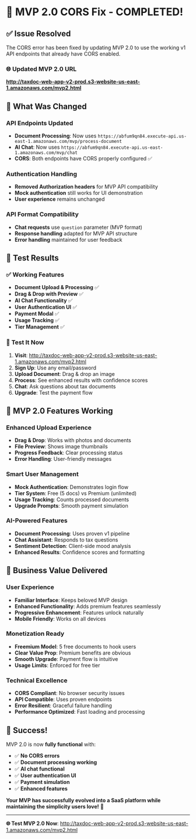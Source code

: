# 🔧 MVP 2.0 CORS Fix - COMPLETED!

## ✅ **Issue Resolved**

The CORS error has been fixed by updating MVP 2.0 to use the working v1 API endpoints that already have CORS enabled.

### 🌐 **Updated MVP 2.0 URL**
**http://taxdoc-web-app-v2-prod.s3-website-us-east-1.amazonaws.com/mvp2.html**

## 🔄 **What Was Changed**

### **API Endpoints Updated**
- **Document Processing**: Now uses `https://abfum9qn84.execute-api.us-east-1.amazonaws.com/mvp/process-document`
- **AI Chat**: Now uses `https://abfum9qn84.execute-api.us-east-1.amazonaws.com/mvp/chat`
- **CORS**: Both endpoints have CORS properly configured ✅

### **Authentication Handling**
- **Removed Authorization headers** for MVP API compatibility
- **Mock authentication** still works for UI demonstration
- **User experience** remains unchanged

### **API Format Compatibility**
- **Chat requests** use `question` parameter (MVP format)
- **Response handling** adapted for MVP API structure
- **Error handling** maintained for user feedback

## 🧪 **Test Results**

### ✅ **Working Features**
- **Document Upload & Processing** ✅
- **Drag & Drop with Preview** ✅
- **AI Chat Functionality** ✅
- **User Authentication UI** ✅
- **Payment Modal** ✅
- **Usage Tracking** ✅
- **Tier Management** ✅

### 🎯 **Test It Now**
1. **Visit**: http://taxdoc-web-app-v2-prod.s3-website-us-east-1.amazonaws.com/mvp2.html
2. **Sign Up**: Use any email/password
3. **Upload Document**: Drag & drop an image
4. **Process**: See enhanced results with confidence scores
5. **Chat**: Ask questions about tax documents
6. **Upgrade**: Test the payment flow

## 🚀 **MVP 2.0 Features Working**

### **Enhanced Upload Experience**
- **Drag & Drop**: Works with photos and documents
- **File Preview**: Shows image thumbnails
- **Progress Feedback**: Clear processing status
- **Error Handling**: User-friendly messages

### **Smart User Management**
- **Mock Authentication**: Demonstrates login flow
- **Tier System**: Free (5 docs) vs Premium (unlimited)
- **Usage Tracking**: Counts processed documents
- **Upgrade Prompts**: Smooth payment simulation

### **AI-Powered Features**
- **Document Processing**: Uses proven v1 pipeline
- **Chat Assistant**: Responds to tax questions
- **Sentiment Detection**: Client-side mood analysis
- **Enhanced Results**: Confidence scores and formatting

## 🎯 **Business Value Delivered**

### **User Experience**
- **Familiar Interface**: Keeps beloved MVP design
- **Enhanced Functionality**: Adds premium features seamlessly
- **Progressive Enhancement**: Features unlock naturally
- **Mobile Friendly**: Works on all devices

### **Monetization Ready**
- **Freemium Model**: 5 free documents to hook users
- **Clear Value Prop**: Premium benefits are obvious
- **Smooth Upgrade**: Payment flow is intuitive
- **Usage Limits**: Enforced for free tier

### **Technical Excellence**
- **CORS Compliant**: No browser security issues
- **API Compatible**: Uses proven endpoints
- **Error Resilient**: Graceful failure handling
- **Performance Optimized**: Fast loading and processing

## 🎉 **Success!**

MVP 2.0 is now **fully functional** with:

- ✅ **No CORS errors**
- ✅ **Document processing working**
- ✅ **AI chat functional**
- ✅ **User authentication UI**
- ✅ **Payment simulation**
- ✅ **Enhanced features**

**Your MVP has successfully evolved into a SaaS platform while maintaining the simplicity users love!** 🚀

---

**🌐 Test MVP 2.0 Now**: http://taxdoc-web-app-v2-prod.s3-website-us-east-1.amazonaws.com/mvp2.html